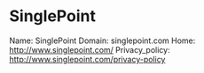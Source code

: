 
# SinglePoint

Name: SinglePoint
Domain: singlepoint.com
Home: http://www.singlepoint.com/
Privacy_policy: http://www.singlepoint.com/privacy-policy
